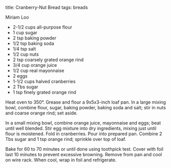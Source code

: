title: Cranberry-Nut Bread
tags: breads

Miriam Loo

* 2-1/2 cups all-purpose flour	  
* 1 cup sugar
* 2 tsp baking powder
* 1/2 tsp baking soda
* 1/4 tsp salt
* 1/2 cup nuts
* 2 tsp coarsely grated orange rind
* 3/4 cup orange juice
* 1/2 cup real mayonnaise
* 2 eggs
* 1-1/2 cups halved cranberries
* 2 Tbs sugar
* 1 tsp finely grated orange rind

Heat oven to 350°.  Grease and flour a 9x5x3-inch loaf pan.  In a large mixing bowl, combine flour, sugar, baking powder, baking soda and salt; stir in nuts and coarse orange rind; set aside.

In a small mixing bowl, combine orange juice, mayonnaise and eggs; beat until well blended.  Stir egg mixture into dry ingredients, mixing just until flour is moistened.  Fold in cranberries.  Pour into prepared pan.  Combine 2 Tbs sugar and 1 tsp orange rind; sprinkle over top of loaf.

Bake for 60 to 70 minutes or until done using toothpick test.  Cover with foil last 10 minutes to prevent excessive browning.  Remove from pan and cool on wire rack.  When cool, wrap in foil and refrigerate.
